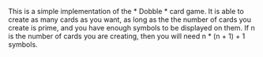 This is a simple implementation of the * Dobble * card game.
It is able to create as many cards as you want, as long as the
the number of cards you create is prime, and you have enough 
symbols to be displayed on them.
If n is the number of cards you are creating, then you will 
need n * (n + 1) + 1 symbols.
